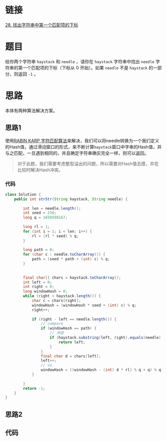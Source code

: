 # 链接

[28. 找出字符串中第一个匹配项的下标](https://leetcode.cn/problems/find-the-index-of-the-first-occurrence-in-a-string/)

# 题目

给你两个字符串 `haystack` 和 `needle` ，请你在 `haystack` 字符串中找出 `needle` 字符串的第一个匹配项的下标（下标从 0 开始）。如果 `needle` 不是 `haystack` 的一部分，则返回 `-1` 。

# 思路

本体有两种算法解决方案。

## 思路1

使用[RABIN KARP 字符匹配算法](RABIN%20KARP%20字符匹配算法.md)来解决，我们可以将needle转换为一个我们定义的Hash值，通过滑动窗口的形式，来不断计算`haystack`窗口中字串的Hash值，并与之匹配，一旦遇到相同的，并且确定字符串确实完全一样，则可以返回。

> 对于此题，我们需要考虑整型溢出的问题，所以需要对Hash值去摸，并在比较时解决Hash冲突。

### 代码

```java
class Solution {  
    public int strStr(String haystack, String needle) {  
  
        int len = needle.length();  
        int seed = 256;  
        long q = 1658598167;  
  
        long rl = 1;  
        for (int i = 1; i < len; i++) {  
            rl = (rl * seed) % q;  
        }  
  
        long path = 0;  
        for (char c : needle.toCharArray()) {  
            path = (seed * path + (int) c) % q;  
        }  
  
  
        final char[] chars = haystack.toCharArray();  
        int left = 0;  
        int right = 0;  
        long windowHash = 0;  
        while (right < haystack.length()) {  
            char c = chars[right];  
            windowHash = (windowHash * seed + (int) c) % q;  
            right++;  
  
            if (right - left == needle.length()) {  
                // compare  
                if (windowHash == path) {  
                    // 冲突  
                    if (haystack.substring(left, right).equals(needle)) {  
                        return left;  
                    }  
                }  
                final char d = chars[left];  
                left++;
                // vu
                windowHash = ((windowHash - (int) d * rl) % q + q) % q;  
            }  
  
        }  
        return -1;  
    }  
}
```

## 思路2

## 代码
